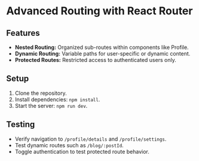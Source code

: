 # Advanced Routing with React Router

## Features
- **Nested Routing:** Organized sub-routes within components like Profile.
- **Dynamic Routing:** Variable paths for user-specific or dynamic content.
- **Protected Routes:** Restricted access to authenticated users only.

## Setup
1. Clone the repository.
2. Install dependencies: `npm install`.
3. Start the server: `npm run dev`.

## Testing
- Verify navigation to `/profile/details` and `/profile/settings`.
- Test dynamic routes such as `/blog/:postId`.
- Toggle authentication to test protected route behavior.
